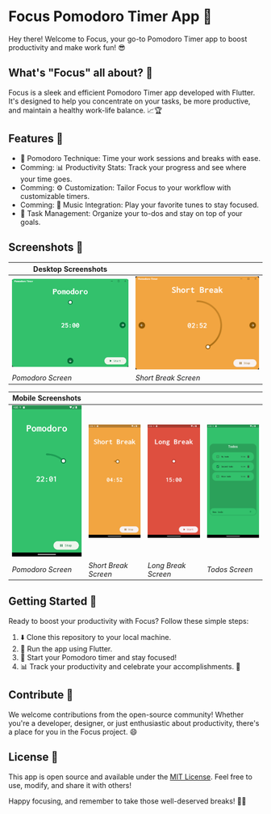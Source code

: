 # Focus Pomodoro Timer App 🍅

Hey there! Welcome to Focus, your go-to Pomodoro Timer app to boost productivity and make work fun! 😎

## What's "Focus" all about? 🚀

Focus is a sleek and efficient Pomodoro Timer app developed with Flutter. It's designed to help you concentrate on your tasks, be more productive, and maintain a healthy work-life balance. 📈🏆

## Features 🌟

- 🍅 Pomodoro Technique: Time your work sessions and breaks with ease.
- Comming: 📊 Productivity Stats: Track your progress and see where your time goes.
- Comming: ⚙️ Customization: Tailor Focus to your workflow with customizable timers.
- Comming: 🎵 Music Integration: Play your favorite tunes to stay focused.
- 📁 Task Management: Organize your to-dos and stay on top of your goals.

## Screenshots 📸

| Desktop Screenshots |  |
| --- | --- |
| ![Desktop Screenshot 1](assets/screenshots/windows-1.png) | ![Desktop Screenshot 2](assets/screenshots/windows-2.png) |
| *Pomodoro Screen* | *Short Break Screen* |

| Mobile Screenshots |  |  |  |
| --- | --- | --- | --- |
| ![Mobile Screenshot 1](assets/screenshots/mobile-1.png) | ![Mobile Screenshot 2](assets/screenshots/mobile-2.png) | ![Mobile Screenshot 3](assets/screenshots/mobile-3.png) | ![Mobile Screenshot 4](assets/screenshots/mobile-4.png) |
| *Pomodoro Screen* | *Short Break Screen* | *Long Break Screen* | *Todos Screen* |

## Getting Started 🚀

Ready to boost your productivity with Focus? Follow these simple steps:

1. ⬇️ Clone this repository to your local machine.
2. 🚀 Run the app using Flutter.
3. 🚴 Start your Pomodoro timer and stay focused!
4. 📊 Track your productivity and celebrate your accomplishments. 🥳

## Contribute 🤝

We welcome contributions from the open-source community! Whether you're a developer, designer, or just enthusiastic about productivity, there's a place for you in the Focus project. 😄

## License 📜

This app is open source and available under the [MIT License](LICENSE). Feel free to use, modify, and share it with others!

Happy focusing, and remember to take those well-deserved breaks! 🍅💪
